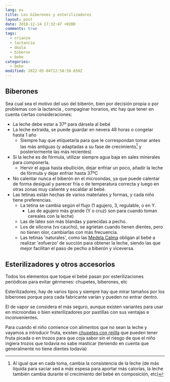 ```yaml
---
lang: es
title: Los biberones y esterilizadores
layout: post
date: 2018-12-14 17:32:47 +0200
comments: true
tags:
  - crianza
  - lactancia
  - doula
  - biberon
  - bebe
categories:
  - bebe
modified: 2022-05-04T12:58:50.659Z
---
```


## Biberones

Sea cual sea el motivo del uso del biberón, bien por decisión propia o por problemas con la lactancia , compaginar horarios, etc hay que tener en cuenta ciertas consideraciones:

- La leche debe estar a 37º para dársela al bebé
- La leche extraída, se puede guardar en nevera 48 horas o congelar hasta 1 año
  - Siempre hay que etiquetarla para que le correspondan tomar antes las más antiguas (y adaptadas a su fase de crecimiento[^fasecrecimiento] y posteriormente las más recientes)
- Si la leche es de fórmula, utilizar siempre agua baja en sales minerales para componerla.
  - Hervir el agua hasta ebullición, dejar enfriar un poco, añadir la leche de fórmula y dejar enfriar hasta 37ºC
- No calentar nunca el biberón en el microondas, ya que puede calentar de forma desigual y parecer fría o de temperatura correcta y luego en otras zonas muy caliente y escaldar al bebé.
- Las tetinas están hechas de varios materiales y formas, y cada niño tiene preferencias.
  - La tetina se cambia según el flujo (1 agujero, 3, regulable, o en Y.
    - Las de agujero más grande (Y o cruz) son para cuando toman cereales con la leche)
  - Las de latex son más blandas y parecidas a pecho.
  - Los de silicona (vs caucho), se agrietan cuando tienen dientes, pero no tienen olor, cambiarlas con más frecuencia.
  - Las tetinas 'naturales', como las [Medela Calma](https://www.amazon.es/dp/B004EWFCEE?tag=redken-21) obligan al bebé a realizar 'esfuerzo' de succión para obtener la leche, siendo las que mejor facilitan el paso de pecho a biberón y viceversa.

[^fasecrecimiento]: Al igual que en cada toma, cambia la consistencia de la leche (de más líquida para saciar sed a más espesa para aportar más calorías, la leche también cambia durante el crecimiento del bebé en composición, etc)

## Esterilizadores y otros accesorios

Todos los elementos que toque el bebé pasan por esterilizaciones periódicas para evitar gérmenes: chupetes, biberones, etc

Esterilizadores, hay de varios tipos y siempre hay que mirar tamaños por los biberones porque para cada fabricante varían y pueden no entrar dentro.

El de vapor se considera el más seguro, aunque existen variantes para usar en microondas o bien esterilizadores por pastillas con sus ventajas e inconvenientes.

Para cuando el niño comience con alimentos que no sean la leche y vayamos a introducir fruta, existen [chupetes con rejilla](https://www.amazon.es/dp/B076H1ZQ5M?tag=redken-21) que pueden tener fruta picada o en trozos para que coja sabor sin el riesgo de que el niño ingiera trozos que todavía no sabe masticar (teniendo en cuenta que generalmente no tiene dientes todavía)
